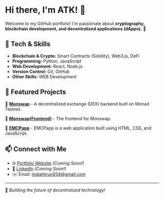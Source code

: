 # Hi there, I'm ATK! 👋

Welcome to my GitHub portfolio! I'm passionate about **cryptography, blockchain development, and decentralized applications (dApps).** 🚀

## 🔧 Tech & Skills
- **Blockchain & Crypto:** Smart Contracts (Solidity), Web3.js, DeFi
- **Programming:** Python, JavaScript
- **Web Development:** React, Node.js
- **Version Control:** Git, GitHub
- **Other Skills:** WEB Development

## 📌 Featured Projects
🔹 [**Monswap**](https://github.com/ATK-zk/monswap) - A decentralized exchange (DEX) backend built on Monad Testnet.

🔹 [**Monswap(Frontend)**](https://github.com/ATK-zk/monswap_frontend) - The frontend for Monswap.

🔹 [**EMCPapp**](https://github.com/ATK-zk/web_development) - EMCPapp is a web application built using HTML, CSS, and JavaScript.

## 📫 Connect with Me
- 🌐 [Portfolio Website](#) *(Coming Soon!)*
- 🔗 [LinkedIn](#) *(Coming Soon!)*
- ✉️ Email: malaihirun934@gmail.com

---
🚀 _Building the future of decentralized technology!_

